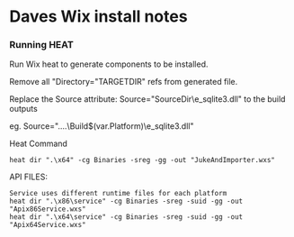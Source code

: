 ﻿# Daves Wix install notes

### Running HEAT

Run Wix heat to generate components to be installed.

Remove all "Directory="TARGETDIR" refs from generated file.

Replace the Source attribute:  Source="SourceDir\e_sqlite3.dll" to the build outputs

eg. Source="..\..\Build\$(var.Platform)\e_sqlite3.dll"


Heat Command

	heat dir ".\x64" -cg Binaries -sreg -gg -out "JukeAndImporter.wxs"

API FILES:

	Service uses different runtime files for each platform
	heat dir ".\x86\service" -cg Binaries -sreg -suid -gg -out "Apix86Service.wxs"
	heat dir ".\x64\service" -cg Binaries -sreg -suid -gg -out "Apix64Service.wxs"